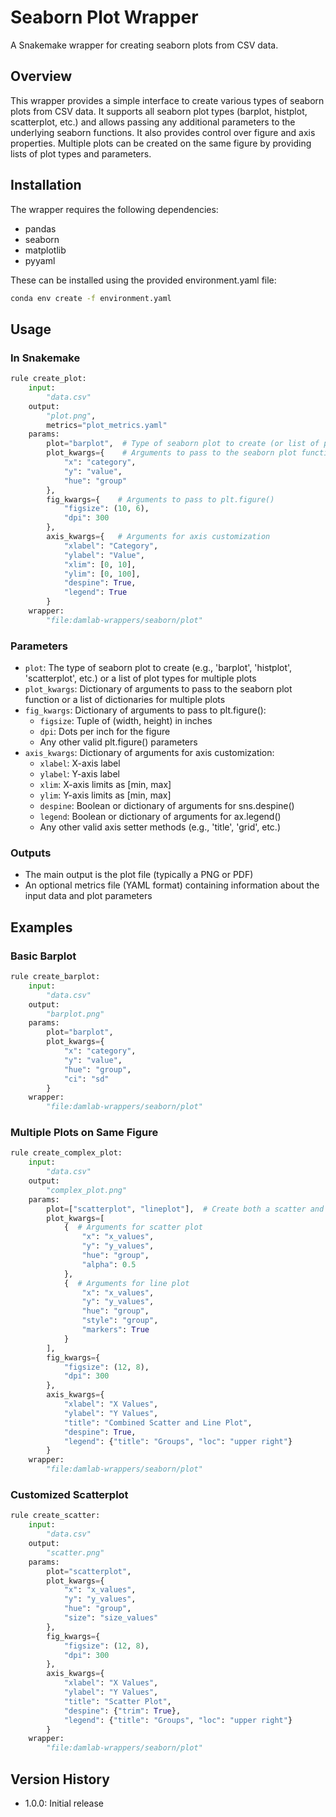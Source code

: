 # Seaborn Plot Wrapper

A Snakemake wrapper for creating seaborn plots from CSV data.

## Overview

This wrapper provides a simple interface to create various types of seaborn plots from CSV data. It supports all seaborn plot types (barplot, histplot, scatterplot, etc.) and allows passing any additional parameters to the underlying seaborn functions. It also provides control over figure and axis properties. Multiple plots can be created on the same figure by providing lists of plot types and parameters.

## Installation

The wrapper requires the following dependencies:
- pandas
- seaborn
- matplotlib
- pyyaml

These can be installed using the provided environment.yaml file:

```bash
conda env create -f environment.yaml
```

## Usage

### In Snakemake

```python
rule create_plot:
    input:
        "data.csv"
    output:
        "plot.png",
        metrics="plot_metrics.yaml"
    params:
        plot="barplot",  # Type of seaborn plot to create (or list of plot types)
        plot_kwargs={    # Arguments to pass to the seaborn plot function (or list of kwargs)
            "x": "category",
            "y": "value",
            "hue": "group"
        },
        fig_kwargs={    # Arguments to pass to plt.figure()
            "figsize": (10, 6),
            "dpi": 300
        },
        axis_kwargs={   # Arguments for axis customization
            "xlabel": "Category",
            "ylabel": "Value",
            "xlim": [0, 10],
            "ylim": [0, 100],
            "despine": True,
            "legend": True
        }
    wrapper:
        "file:damlab-wrappers/seaborn/plot"
```

### Parameters

- `plot`: The type of seaborn plot to create (e.g., 'barplot', 'histplot', 'scatterplot', etc.) or a list of plot types for multiple plots
- `plot_kwargs`: Dictionary of arguments to pass to the seaborn plot function or a list of dictionaries for multiple plots
- `fig_kwargs`: Dictionary of arguments to pass to plt.figure():
  - `figsize`: Tuple of (width, height) in inches
  - `dpi`: Dots per inch for the figure
  - Any other valid plt.figure() parameters
- `axis_kwargs`: Dictionary of arguments for axis customization:
  - `xlabel`: X-axis label
  - `ylabel`: Y-axis label
  - `xlim`: X-axis limits as [min, max]
  - `ylim`: Y-axis limits as [min, max]
  - `despine`: Boolean or dictionary of arguments for sns.despine()
  - `legend`: Boolean or dictionary of arguments for ax.legend()
  - Any other valid axis setter methods (e.g., 'title', 'grid', etc.)

### Outputs

- The main output is the plot file (typically a PNG or PDF)
- An optional metrics file (YAML format) containing information about the input data and plot parameters

## Examples

### Basic Barplot

```python
rule create_barplot:
    input:
        "data.csv"
    output:
        "barplot.png"
    params:
        plot="barplot",
        plot_kwargs={
            "x": "category",
            "y": "value",
            "hue": "group",
            "ci": "sd"
        }
    wrapper:
        "file:damlab-wrappers/seaborn/plot"
```

### Multiple Plots on Same Figure

```python
rule create_complex_plot:
    input:
        "data.csv"
    output:
        "complex_plot.png"
    params:
        plot=["scatterplot", "lineplot"],  # Create both a scatter and line plot
        plot_kwargs=[
            {  # Arguments for scatter plot
                "x": "x_values",
                "y": "y_values",
                "hue": "group",
                "alpha": 0.5
            },
            {  # Arguments for line plot
                "x": "x_values",
                "y": "y_values",
                "hue": "group",
                "style": "group",
                "markers": True
            }
        ],
        fig_kwargs={
            "figsize": (12, 8),
            "dpi": 300
        },
        axis_kwargs={
            "xlabel": "X Values",
            "ylabel": "Y Values",
            "title": "Combined Scatter and Line Plot",
            "despine": True,
            "legend": {"title": "Groups", "loc": "upper right"}
        }
    wrapper:
        "file:damlab-wrappers/seaborn/plot"
```

### Customized Scatterplot

```python
rule create_scatter:
    input:
        "data.csv"
    output:
        "scatter.png"
    params:
        plot="scatterplot",
        plot_kwargs={
            "x": "x_values",
            "y": "y_values",
            "hue": "group",
            "size": "size_values"
        },
        fig_kwargs={
            "figsize": (12, 8),
            "dpi": 300
        },
        axis_kwargs={
            "xlabel": "X Values",
            "ylabel": "Y Values",
            "title": "Scatter Plot",
            "despine": {"trim": True},
            "legend": {"title": "Groups", "loc": "upper right"}
        }
    wrapper:
        "file:damlab-wrappers/seaborn/plot"
```

## Version History

- 1.0.0: Initial release 